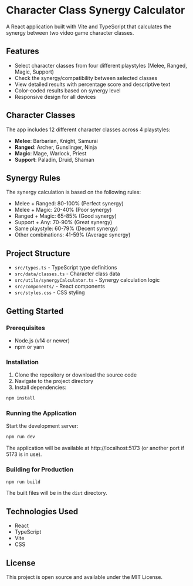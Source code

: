 # Character Class Synergy Calculator

A React application built with Vite and TypeScript that calculates the synergy between two video game character classes.

## Features

- Select character classes from four different playstyles (Melee, Ranged, Magic, Support)
- Check the synergy/compatibility between selected classes
- View detailed results with percentage score and descriptive text
- Color-coded results based on synergy level
- Responsive design for all devices

## Character Classes

The app includes 12 different character classes across 4 playstyles:

- **Melee**: Barbarian, Knight, Samurai
- **Ranged**: Archer, Gunslinger, Ninja
- **Magic**: Mage, Warlock, Priest
- **Support**: Paladin, Druid, Shaman

## Synergy Rules

The synergy calculation is based on the following rules:

- Melee + Ranged: 80-100% (Perfect synergy)
- Melee + Magic: 20-40% (Poor synergy)
- Ranged + Magic: 65-85% (Good synergy)
- Support + Any: 70-90% (Great synergy)
- Same playstyle: 60-79% (Decent synergy)
- Other combinations: 41-59% (Average synergy)

## Project Structure

- `src/types.ts` - TypeScript type definitions
- `src/data/classes.ts` - Character class data
- `src/utils/synergyCalculator.ts` - Synergy calculation logic
- `src/components/` - React components
- `src/styles.css` - CSS styling

## Getting Started

### Prerequisites

- Node.js (v14 or newer)
- npm or yarn

### Installation

1. Clone the repository or download the source code
2. Navigate to the project directory
3. Install dependencies:

```bash
npm install
```

### Running the Application

Start the development server:

```bash
npm run dev
```

The application will be available at http://localhost:5173 (or another port if 5173 is in use).

### Building for Production

```bash
npm run build
```

The built files will be in the `dist` directory.

## Technologies Used

- React
- TypeScript
- Vite
- CSS

## License

This project is open source and available under the MIT License.